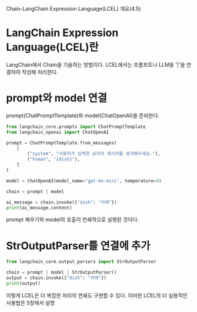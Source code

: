 Chain-LangChain Expression Language(LCEL) 개요(4.5)

# LangChain Expression Language(LCEL)란 

LangChain에서 Chain을 기술하는 방법이다. LCEL에서는 프롬프트나 LLM을 '|'을 연결하여 작성해 처리한다.  

# prompt와 model 연결

prompt(ChatPromptTemplate)와 model(ChatOpenAI)을 준비한다.

```python
from langchain_core.prompts import ChatPromptTemplate
from langchain_openai import ChatOpenAI

prompt = ChatPromptTemplate.from_messages(
    [
        ("system", "사용자가 입력한 요리의 레시피를 생각해주세요."),
        ("human", "{dish}"),
    ]
)

model = ChatOpenAI(model_name="gpt-4o-mini", temperature=0)

chain = prompt | model

ai_message = chain.invoke({"dish": "카레"})
print(ai_message.content)
```

prompt 채우기와 model의 호출이 연쇄적으로 실행된 것이다.

# StrOutputParser를 연결에 추가

```python
from langchain_core.output_parsers import StrOutputParser

chain = prompt | model | StrOutputParser()
output = chain.invoke({"dish": "카레"})
print(output)
```

이렇게 LCEL은 더 복잡한 처리의 연쇄도 구현할 수 있다. 이러한 LCEL의 더 실용적인 사용법은 5장에서 설명

